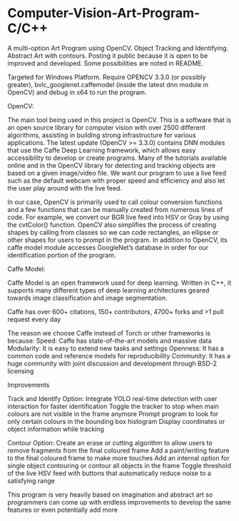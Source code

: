 # Computer-Vision-Art-Program-C/C++
A multi-option Art Program using OpenCV. Object Tracking and Identifying. Abstract Art with contours. Posting it public because it is open to be improved and developed. Some possibilities are noted in README.

Targeted for Windows Platform. Require OPENCV 3.3.0 (or possibly greater), bvlc_googlenet.caffemodel (inside the latest dnn module in OpenCV) and debug in x64 to run the program.

OpenCV:

The main tool being used in this project is OpenCV.  This is a software that is an open source library for computer vision with over 2500 different algorithms, assisting in building strong infrastructure for various applications. The latest update (OpenCV >= 3.3.0) contains DNN modules that use the Caffe Deep Learning framework, which allows easy accessibility to develop or create programs. Many of the tutorials available online and in the OpenCV library for detecting and tracking objects are based on a given image/video file. We want our program to use a live feed such as the default webcam with proper speed and efficiency and also let the user play around with the live feed.

In our case, OpenCV is primarily used to call colour conversion functions and a few functions that can be manually created from numerous lines of code. For example, we convert our BGR live feed into HSV or Gray by using the cvtColor() function. OpenCV also simplifies the process of creating shapes by calling from classes so we can code rectangles, an ellipse or other shapes for users to prompt in the program. In addition to OpenCV, its caffe model module accesses GoogleNet’s database in order for our identification portion of the program.

Caffe Model:

Caffe Model is an open framework used for deep learning. Written in C++, it supports many different types of deep learning architectures geared towards image classification and image segmentation. 

Caffe has over 600+ citations, 150+ contributors, 4700+ forks and >1 pull request every day 

The reason we choose Caffe instead of Torch or other frameworks is because:
Speed: Caffe has state-of-the-art models and massive data
Modularity:  It is easy to extend new tasks and settings
Openness: It has a common code and reference models for reproducibility
Community: It has a huge community with joint discussion and development through BSD-2 licensing

Improvements

Track and Identify Option:
Integrate YOLO real-time detection with user interaction for faster identification
Toggle the tracker to stop when main colours are not visible in the frame anymore
Prompt program to look for only certain colours in the bounding box histogram
Display coordinates or object information while tracking 

Contour Option:
Create an erase or cutting algorithm to allow users to remove fragments from the final coloured frame
Add a paint/writing feature to the final coloured frame to make more touches
Add an internal option for single object contouring or contour all objects in the frame
Toggle threshold of the live HSV feed with buttons that automatically reduce noise to a satisfying range

This program is very heavily based on imagination and abstract art so programmers can come up with endless improvements to develop the same features or even potentially add more


